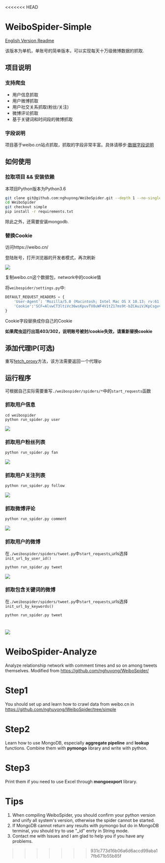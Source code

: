 <<<<<<< HEAD
# WeiboSpider-Simple
[English Version Readme](./README_EN.md)

该版本为单机，单账号的简单版本，可以实现每天十万级微博数据的抓取.

## 项目说明

### 支持爬虫
- 用户信息抓取
- 用户微博抓取
- 用户社交关系抓取(粉丝/关注)
- 微博评论抓取
- 基于关键词和时间段的微博抓取

### 字段说明
项目基于weibo.cn站点抓取，抓取的字段非常丰富。具体请移步:[数据字段说明](./.github/data_stracture.md)

## 如何使用

### 拉取项目 && 安装依赖
本项目Python版本为Python3.6
```bash
git clone git@github.com:nghuyong/WeiboSpider.git --depth 1 --no-single-branch
cd WeiboSpider
git checkout simple
pip install -r requirements.txt
```
除此之外，还需要安装mongodb.

### 替换Cookie
访问https://weibo.cn/

登陆账号，打开浏览器的开发者模式，再次刷新

![](./.github/images/cookie_from_chrome.png)

复制weibo.cn这个数据包，network中的cookie值

将`weibospider/settings.py`中:
```python
DEFAULT_REQUEST_HEADERS = {
    'User-Agent': 'Mozilla/5.0 (Macintosh; Intel Mac OS X 10.13; rv:61.0) Gecko/20100101 Firefox/61.0',
    'Cookie':'SCF=AlvwCT3ltiVc36wsKpuvTV8uWF4V1tZ17ms9t-bZCAuiVJKpCsgvvmSdylNE6_4GbqwA_MWvxNgoc0Ks-qbZStc.; OUTFOX_SEARCH_USER_ID_NCOO=1258151803.428431; SUB=_2A25zjTjHDeRhGeBN6VUX9SvEzT-IHXVQjliPrDV6PUJbkdANLUvskW1NRJ24IEPNKfRaplNknl957NryzKEwBmhJ; SUHB=0ftpSdul-YZaMk; _T_WM=76982927613'
}
```
Cookie字段替换成你自己的Cookie

**如果爬虫运行出现403/302，说明账号被封/cookie失效，请重新替换cookie**

## 添加代理IP(可选)
重写[fetch_proxy](./weibospider/middlewares.py#6L)方法，该方法需要返回一个代理ip

## 运行程序

可根据自己实际需要重写`./weibospider/spiders/*`中的`start_requests`函数

### 抓取用户信息

```
cd weibospider
python run_spider.py user
```
![](./.github/images/user-spider.png)

### 抓取用户粉丝列表
```bash
python run_spider.py fan
```
![](./.github/images/fan-spider.png)


### 抓取用户关注列表
```bash
python run_spider.py follow
```
![](./.github/images/follow-spider.png)

### 抓取微博评论
```bash
python run_spider.py comment
```
![](./.github/images/comment-spider.png)

### 抓取用户的微博
在`./weibospider/spiders/tweet.py`中`start_requests`,urls选择`init_url_by_user_id()`
```bash
python run_spider.py tweet
```
![](./.github/images/tweet-user-spider.png)

### 抓取包含关键词的微博
在`./weibospider/spiders/tweet.py`中`start_requests`,urls选择`init_url_by_keywords()`
```bash
python run_spider.py tweet
```
![](./.github/images/tweet-keyword-spider.png)
=======
# WeiboSpider-Analyze
Analyze relationship network with comment times and so on among tweets themselves. Modified from https://github.com/nghuyong/WeiboSpider/

# Step1
You should set up and learn how to crawl data from weibo.cn in https://github.com/nghuyong/WeiboSpider/tree/simple

# Step2
Learn how to use MongoDB, especially **aggregate pipeline** and **lookup** functions.
Combine them with **pymongo** library and write with python.

# Step3
Print them if you need to use Excel through **mongoexport** library.

# Tips
1. When compiling WeiboSpider, you should confirm your python version and unify all system's version, otherwise the spider cannot be started.
2. If MongoDB cannot return any results with pymongo but do in MongoDB terminal, you should try to use "_id" enrty in String mode.
3. Contact me with Issues and I am glad to help you if you have any problems.
>>>>>>> 931c773d16b06a6d6accd99aba17fb671b55b85f
